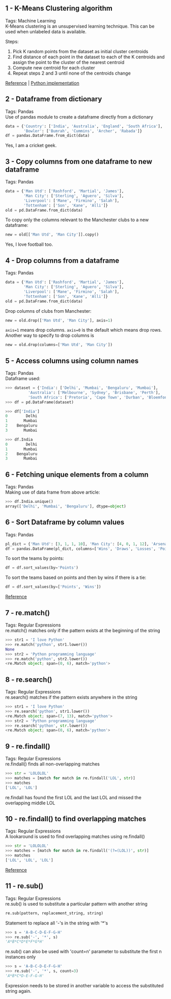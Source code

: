 ## 1 - K-Means Clustering algorithm
Tags: Machine Learning<br>
K-Means clustering is an unsupervised learning technique. This can be used when unlabeled data is available.

Steps:
1. Pick K random points from the dataset as initial cluster centroids
2. Find distance of each point in the dataset to each of the K centroids and assign the point to the cluster of the nearest centroid
3. Compute new centroid for each cluster
4. Repeat steps 2 and 3 until none of the centroids change

[Reference](https://mubaris.com/posts/kmeans-clustering/) | [Python implementation](https://github.com/ppai22/k-means-clustering-python)

## 2 - Dataframe from dictionary
Tags: Pandas<br>
Use of pandas module to create a dataframe directly from a dictionary
```python
data = {'Country': ['India', 'Australia', 'England', 'South Africa'],
        'Bowler': ['Bumrah', 'Cummins', 'Archer', 'Rabada']}
df = pandas.DataFrame.from_dict(data)
```
Yes, I am a cricket geek.

## 3 - Copy columns from one dataframe to new dataframe
Tags: Pandas<br>
```python
data = {'Man Utd': ['Rashford', 'Martial', 'James'],
        'Man City': ['Sterling', 'Aguero', 'Silva'],
        'Liverpool': ['Mane', 'Firmino', 'Salah'],
        'Tottenham': ['Son', 'Kane', 'Alli']}
old = pd.DataFrame.from_dict(data)
```
To copy only the columns relevant to the Manchester clubs to a new dataframe:
```python
new = old[['Man Utd', 'Man City']].copy()
```
Yes, I love football too.

## 4 - Drop columns from a dataframe
Tags: Pandas<br>
```python
data = {'Man Utd': ['Rashford', 'Martial', 'James'],
        'Man City': ['Sterling', 'Aguero', 'Silva'],
        'Liverpool': ['Mane', 'Firmino', 'Salah'],
        'Tottenham': ['Son', 'Kane', 'Alli']}
old = pd.DataFrame.from_dict(data)
```
Drop columns of clubs from Manchester:
```python
new = old.drop(['Man Utd', 'Man City'], axis=1)
```
```axis=1``` means drop columns. ```axis=0``` is the default which means drop rows.<br>
Another way to specify to drop columns is
```python
new = old.drop(columns=['Man Utd', 'Man City'])
```

## 5 - Access columns using column names
Tags: Pandas<br>
Dataframe used:
```python
>>> dataset = {'India': ['Delhi', 'Mumbai', 'Bengaluru', 'Mumbai'],
          'Australia': ['Melbourne', 'Sydney', 'Brisbane', 'Perth'],
          'South Africa': ['Pretoria', 'Cape Town', 'Durban', 'Bloemfontein']}
>>> df = pd.DataFrame(dataset)
```

```python
>>> df['India']
0        Delhi
1       Mumbai
2    Bengaluru
3       Mumbai
```

```python
>>> df.India
0        Delhi
1       Mumbai
2    Bengaluru
3       Mumbai
```

## 6 - Fetching unique elements from a column
Tags: Pandas<br>
Making use of data frame from above article:
```python
>>> df.India.unique()
array(['Delhi', 'Mumbai', 'Bengaluru'], dtype=object)
```

## 6 - Sort Dataframe by column values
Tags: Pandas<br>
```python
pl_dict = {'Man Utd': [3, 1, 1, 10], 'Man City': [4, 0, 1, 12], 'Arsenal': [2, 0, 3, 6], 'Chelsea': [1, 3, 2, 6]}
df = pandas.DataFrame(pl_dict, columns=['Wins', 'Draws', 'Losses', 'Points'])
```
To sort the teams by points:
```python
df = df.sort_values(by='Points')
```
To sort the teams based on points and then by wins if there is a tie:
```python
df = df.sort_values(by=['Points', 'Wins'])
```
[Reference](https://thispointer.com/pandas-sort-rows-or-columns-in-dataframe-based-on-values-using-dataframe-sort_values/)

## 7 - re.match()
Tags: Regular Expressions<br>
re.match() matches only if the pattern exists at the beginning of the string
```python
>>> str1 = 'I love Python'
>>> re.match('python', str1.lower())
None
>>> str2 = 'Python programming language'
>>> re.match('python', str2.lower())
<re.Match object; span=(0, 6), match='python'>
```

## 8 - re.search()
Tags: Regular Expressions<br>
re.search() matches if the pattern exists anywhere in the string
```python
>>> str1 = 'I love Python'
>>> re.search('python', str1.lower())
<re.Match object; span=(7, 13), match='python'>
>>> str2 = 'Python programming language'
>>> re.search('python', str.lower())
<re.Match object; span=(0, 6), match='python'>
```

## 9 - re.findall()
Tags: Regular Expressions<br>
re.findall() finds all non-overlapping matches
```python
>>> str = 'LOLOLOL'
>>> matches = [match for match in re.findall('LOL', str)]
>>> matches
['LOL', 'LOL']
```
re.findall has found the first LOL and the last LOL and missed the overlapping middle LOL

## 10 - re.findall() to find overlapping matches
Tags: Regular Expressions<br>
A lookaround is used to find overlapping matches using re.findall()
```python
>>> str = 'LOLOLOL'
>>> matches = [match for match in re.findall('(?=(LOL))', str)]
>>> matches
['LOL', 'LOL', 'LOL']
```
[Reference](https://stackoverflow.com/questions/11430863/how-to-find-overlapping-matches-with-a-regexp)

## 11 - re.sub()
Tags: Regular Expressions<br>
re.sub() is used to substitute a particular pattern with another string
```python
re.sub(pattern, replacement_string, string)
```
Statement to replace all '-'s in the string with '*'s
```python
>>> s = 'A-B-C-D-E-F-G-H'
>>> re.sub('-', '*', s)
'A*B*C*D*E*F*G*H'
```
re.sub() can also be used with 'count=n' parameter to substitute the first n instances only
```python
>>> s = 'A-B-C-D-E-F-G-H'
>>> re.sub('-', '*', s, count=3)
'A*B*C*D-E-F-G-H'
```
Expression needs to be stored in another variable to access the substituted string again.
